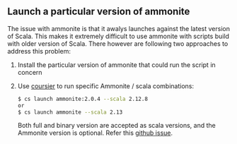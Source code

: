 ## Launch a particular version of ammonite
The issue with ammonite is that it awalys launches against the latest version of Scala. This makes it extremely difficult to use ammonite with scripts build with older version of Scala. There however are following two approaches to address this problem:
1. Install the particular version of ammonite that could run the script in concern
2. Use [coursier](https://get-coursier.io/) to run specific Ammonite / scala combinations:

    ```sh
    $ cs launch ammonite:2.0.4 --scala 2.12.8
    or
    $ cs launch ammonite --scala 2.13
    ```
    Both full and binary version are accepted as scala versions, and the Ammonite version is optional. Refer this [github issue](https://github.com/com-lihaoyi/Ammonite/issues/1093).
